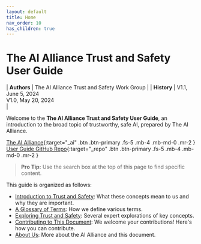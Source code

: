 ```yaml
---
layout: default
title: Home
nav_order: 10
has_children: true
---
```


# The AI Alliance Trust and Safety User Guide

| **Authors** | The AI Alliance Trust and Safety Work Group |
| **History** | V1.1, June 5, 2024<br/>V1.0, May 20, 2024<br/> |

Welcome to the **The AI Alliance Trust and Safety User Guide**, an introduction to the broad topic of trustworthy, safe AI, prepared by The AI Alliance.

[The AI Alliance](https://thealliance.ai){:target="_ai" .btn .btn-primary .fs-5 .mb-4 .mb-md-0 .mr-2 } [User Guide GitHub Repo](https://github.com/The-AI-Alliance/trust-safety-user-guide){:target="_repo" .btn .btn-primary .fs-5 .mb-4 .mb-md-0 .mr-2 } 

> **Pro Tip:** Use the search box at the top of this page to find specific content.

This guide is organized as follows:

* [Introduction to Trust and Safety](introduction): What these concepts mean to us and why they are important.
* [A Glossary of Terms](glossary): How we define various terms.
* [Exploring Trust and Safety](exploring/exploring): Several expert explorations of key concepts.
* [Contributing to This Document](contributing): We welcome your contributions! Here's how you can contribute.
* [About Us](about): More about the AI Alliance and this document.

